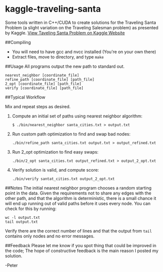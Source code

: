 kaggle-traveling-santa
======================

Some tools written in C++/CUDA to create solutions for the Traveling Santa Problem (a slight variation on the Traveling Salesman problem) as presented by Kaggle.
[View Taveling Santa Problem on Kaggle Website](http://www.kaggle.com/c/traveling-santa-problem)

##Compiling
* You will need to have gcc and nvcc installed (You're on your own there)
* Extract files, move to directory, and type `make`

##Usage
All programs output the new path to standard out.
```
nearest_neighbor [coordinate_file]
refine_path [coordinate_file] [path_file]
2_opt [coordinate_file] [path_file]
verify [coordinate_file] [path_file]
```

##Typical Workflow

Mix and repeat steps as desired.

1. Compute an initial set of paths using nearest neighbor algorithm:

    ```
    $ ./bin/nearest_neighbor santa_cities.txt > output.txt
    ```

2. Run custom path optimization to find and swap bad nodes:

    ```
    ./bin/refine_path santa_cities.txt output.txt > output_refined.txt
    ```

3. Run 2_opt optimization to find easy swaps:

    ```
    ./bin/2_opt santa_cities.txt output_refined.txt > output_2_opt.txt
    ```

4. Verify solution is valid, and compute score:

    ```
    ./bin/verify santat_cities.txt output_2_opt.txt
    ```


##Notes
The initial nearest neighbor program chooses a random starting point in the data.  Given the requirements not to share any edges with the other path, and that the algorithm is deterministic, there is a small chance it will end up running out of valid paths before it uses every node.  You can check for this by running:
```
wc -l output.txt
tail output.txt
```

Verify there are the correct number of lines and that the output from `tail` contains only nodes and no error messages.


##Feedback
Please let me know if you spot thing that could be improved in the code; The hope of constructive feedback is the main reason I posted my solution.

-Peter



